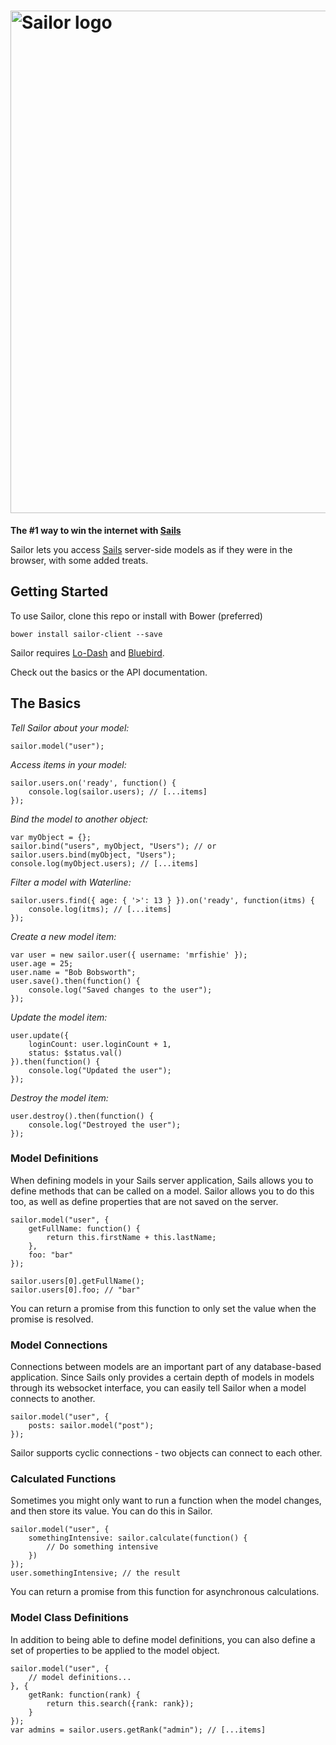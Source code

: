 # [<img src="http://i.imgur.com/VjhXaUr.png" alt="Sailor logo" title="Sailor" width="804px" />](http://github.com/mrfishie/sailor)

**The #1 way to win the internet with [Sails](http://sailsjs.org/)**

Sailor lets you access [Sails](http://sailsjs.org/) server-side models as if they were in the browser, with some added treats.

## Getting Started

To use Sailor, clone this repo or install with Bower (preferred)

	bower install sailor-client --save

Sailor requires [Lo-Dash](https://lodash.com/) and [Bluebird](https://github.com/petkaantonov/bluebird).

Check out the basics or the API documentation.

## The Basics

*Tell Sailor about your model:*

	sailor.model("user");

*Access items in your model:*
	
	sailor.users.on('ready', function() {
		console.log(sailor.users); // [...items]
	});

*Bind the model to another object:*

	var myObject = {};
	sailor.bind("users", myObject, "Users"); // or sailor.users.bind(myObject, "Users");
	console.log(myObject.users); // [...items]

*Filter a model with Waterline:*

	sailor.users.find({ age: { '>': 13 } }).on('ready', function(itms) {
		console.log(itms); // [...items]
	});

*Create a new model item:*

	var user = new sailor.user({ username: 'mrfishie' });
	user.age = 25;
	user.name = "Bob Bobsworth";
	user.save().then(function() {
		console.log("Saved changes to the user");
	});

*Update the model item:*

	user.update({
		loginCount: user.loginCount + 1,
		status: $status.val()
	}).then(function() {
		console.log("Updated the user");
	});

*Destroy the model item:*
	
	user.destroy().then(function() {
		console.log("Destroyed the user");
	});

### Model Definitions

When defining models in your Sails server application, Sails allows you to define methods that can be called on a model. Sailor allows you to do this too, as well as define properties that are not saved on the server.

	sailor.model("user", {
		getFullName: function() {
			return this.firstName + this.lastName;
		},
		foo: "bar"
	});
	
	sailor.users[0].getFullName();
	sailor.users[0].foo; // "bar"

You can return a promise from this function to only set the value when the promise is resolved.

### Model Connections

Connections between models are an important part of any database-based application. Since Sails only provides a certain depth of models in models through its websocket interface, you can easily tell Sailor when a model connects to another.

	sailor.model("user", {
		posts: sailor.model("post");
	});

Sailor supports cyclic connections - two objects can connect to each other.

### Calculated Functions

Sometimes you might only want to run a function when the model changes, and then store its value. You can do this in Sailor.

	sailor.model("user", {
		somethingIntensive: sailor.calculate(function() {
			// Do something intensive
		})
	});
	user.somethingIntensive; // the result

You can return a promise from this function for asynchronous calculations.

### Model Class Definitions

In addition to being able to define model definitions, you can also define a set of properties to be applied to the model object.

	sailor.model("user", {
		// model definitions...
	}, {
		getRank: function(rank) {
			return this.search({rank: rank});
		}
	});
	var admins = sailor.users.getRank("admin"); // [...items]